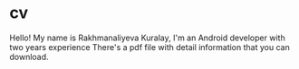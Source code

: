 # cv
Hello!
My name is Rakhmanaliyeva Kuralay, I'm an Android developer with two years experience
There's a pdf file with detail information that you can download. 
